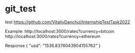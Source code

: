# git_test
test
https://github.com/VitaliyDanchul/InternshipTestTask2022

Example:
http://localhost:3000/rates?currency=bitcoin
http://localhost:3000/rates?currency=ethereum

Response
{
    "usd": "1536.8376043904155762"
}
